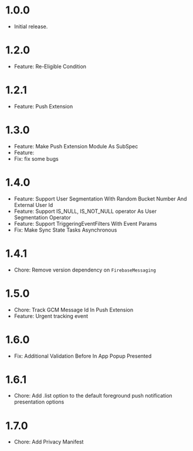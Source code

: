 # 1.0.0

- Initial release.

# 1.2.0

- Feature: Re-Eligible Condition

# 1.2.1

- Feature: Push Extension

# 1.3.0

- Feature: Make Push Extension Module As SubSpec
- Feature:
- Fix: fix some bugs

# 1.4.0

- Feature: Support User Segmentation With Random Bucket Number And External User Id
- Feature: Support IS_NULL, IS_NOT_NULL operator As User Segmentation Operator
- Feature: Support TriggeringEventFilters With Event Params
- Fix: Make Sync State Tasks Asynchronous

# 1.4.1

- Chore: Remove version dependency on `FirebaseMessaging`

# 1.5.0

- Chore: Track GCM Message Id In Push Extension
- Feature: Urgent tracking event

# 1.6.0

- Fix: Additional Validation Before In App Popup Presented

# 1.6.1

- Chore: Add .list option to the default foreground push notification presentation options

# 1.7.0

- Chore: Add Privacy Manifest 

